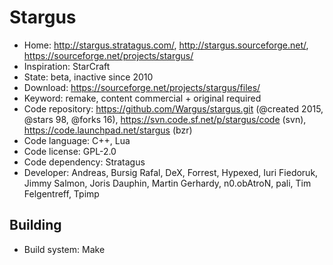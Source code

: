 # Stargus

- Home: http://stargus.stratagus.com/, http://stargus.sourceforge.net/, https://sourceforge.net/projects/stargus/
- Inspiration: StarCraft
- State: beta, inactive since 2010
- Download: https://sourceforge.net/projects/stargus/files/
- Keyword: remake, content commercial + original required
- Code repository: https://github.com/Wargus/stargus.git (@created 2015, @stars 98, @forks 16), https://svn.code.sf.net/p/stargus/code (svn), https://code.launchpad.net/stargus (bzr)
- Code language: C++, Lua
- Code license: GPL-2.0
- Code dependency: Stratagus
- Developer: Andreas, Bursig Rafal, DeX, Forrest, Hypexed, Iuri Fiedoruk, Jimmy Salmon, Joris Dauphin, Martin Gerhardy, n0.obAtroN, pali, Tim Felgentreff, Tpimp

## Building

- Build system: Make
